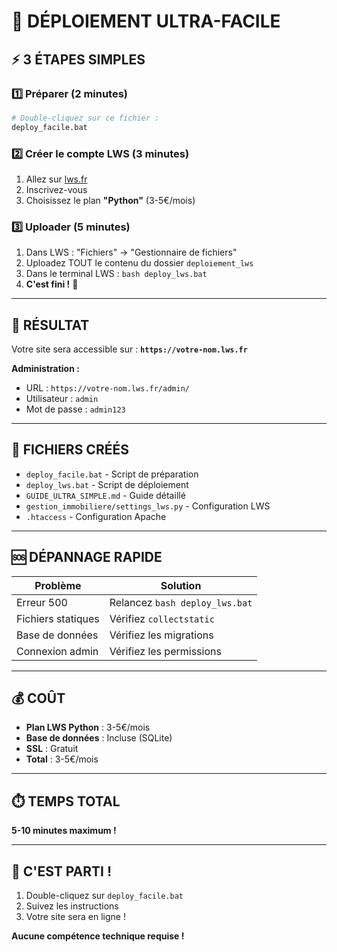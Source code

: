 # 🚀 DÉPLOIEMENT ULTRA-FACILE

## ⚡ 3 ÉTAPES SIMPLES

### 1️⃣ **Préparer** (2 minutes)
```bash
# Double-cliquez sur ce fichier :
deploy_facile.bat
```

### 2️⃣ **Créer le compte LWS** (3 minutes)
1. Allez sur [lws.fr](https://www.lws.fr)
2. Inscrivez-vous
3. Choisissez le plan **"Python"** (3-5€/mois)

### 3️⃣ **Uploader** (5 minutes)
1. Dans LWS : "Fichiers" → "Gestionnaire de fichiers"
2. Uploadez TOUT le contenu du dossier `deploiement_lws`
3. Dans le terminal LWS : `bash deploy_lws.bat`
4. **C'est fini !** 🎉

---

## 🎯 RÉSULTAT

Votre site sera accessible sur :
**`https://votre-nom.lws.fr`**

**Administration :**
- URL : `https://votre-nom.lws.fr/admin/`
- Utilisateur : `admin`
- Mot de passe : `admin123`

---

## 📁 FICHIERS CRÉÉS

- `deploy_facile.bat` - Script de préparation
- `deploy_lws.bat` - Script de déploiement
- `GUIDE_ULTRA_SIMPLE.md` - Guide détaillé
- `gestion_immobiliere/settings_lws.py` - Configuration LWS
- `.htaccess` - Configuration Apache

---

## 🆘 DÉPANNAGE RAPIDE

| Problème | Solution |
|----------|----------|
| Erreur 500 | Relancez `bash deploy_lws.bat` |
| Fichiers statiques | Vérifiez `collectstatic` |
| Base de données | Vérifiez les migrations |
| Connexion admin | Vérifiez les permissions |

---

## 💰 COÛT

- **Plan LWS Python** : 3-5€/mois
- **Base de données** : Incluse (SQLite)
- **SSL** : Gratuit
- **Total** : 3-5€/mois

---

## ⏱️ TEMPS TOTAL

**5-10 minutes maximum !**

---

## 🎉 C'EST PARTI !

1. Double-cliquez sur `deploy_facile.bat`
2. Suivez les instructions
3. Votre site sera en ligne !

**Aucune compétence technique requise !**



